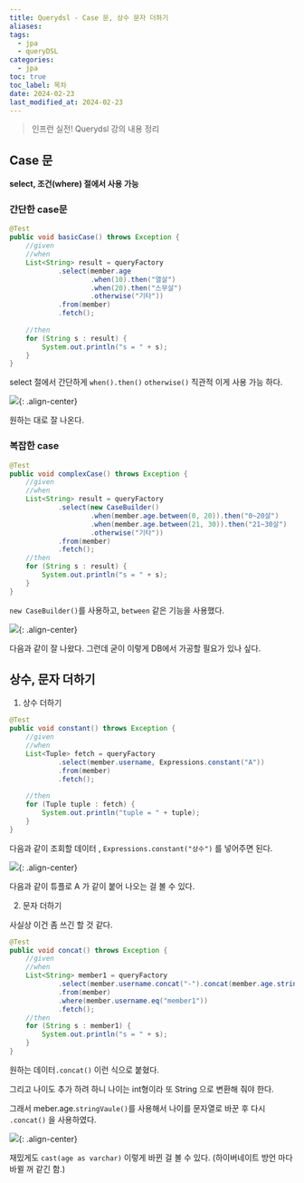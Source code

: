 ```yaml
---
title: Querydsl - Case 문, 상수 문자 더하기
aliases: 
tags:
  - jpa
  - queryDSL
categories:
  - jpa
toc: true
toc_label: 목차
date: 2024-02-23
last_modified_at: 2024-02-23
---
```

> 인프런 실전! Querydsl 강의 내용 정리

## Case 문

**select, 조건(where) 절에서 사용 가능**

### 간단한 case문

```java
@Test  
public void basicCase() throws Exception {  
    //given  
    //when    
    List<String> result = queryFactory  
            .select(member.age  
                    .when(10).then("열살")  
                    .when(20).then("스무살")  
                    .otherwise("기타"))  
            .from(member)  
            .fetch();  
  
    //then  
    for (String s : result) {  
        System.out.println("s = " + s);  
    }  
}
```

select 절에서 간단하게 `when().then()` `otherwise()` 직관적 이게 사용 가능 하다.

![](https://i.imgur.com/KZPZVse.png){: .align-center}

원하는 대로 잘 나온다.

### 복잡한 case

```java
@Test  
public void complexCase() throws Exception {  
    //given  
    //when    
    List<String> result = queryFactory  
            .select(new CaseBuilder()  
                    .when(member.age.between(0, 20)).then("0~20살")  
                    .when(member.age.between(21, 30)).then("21~30살")  
                    .otherwise("기타"))  
            .from(member)  
            .fetch();  
    //then  
    for (String s : result) {  
        System.out.println("s = " + s);  
    }  
}
```

`new CaseBuilder()`를 사용하고, `between` 같은 기능을 사용했다.

![](https://i.imgur.com/bZcbXD7.png){: .align-center}

다음과 같이 잘 나왔다. 
그런데 굳이 이렇게 DB에서 가공할 필요가 있나 싶다.


## 상수, 문자 더하기

1. 상수 더하기

```java
@Test  
public void constant() throws Exception {  
    //given  
    //when  
    List<Tuple> fetch = queryFactory  
            .select(member.username, Expressions.constant("A"))  
            .from(member)  
            .fetch();  
  
    //then  
    for (Tuple tuple : fetch) {  
        System.out.println("tuple = " + tuple);  
    }  
}
```

다음과 같이 조회할 데이터 , `Expressions.constant("상수")`  를 넣어주면 된다.

![](https://i.imgur.com/mMWifqF.png){: .align-center}

다음과 같이 튜플로 A 가 같이 붙어 나오는 걸 볼 수 있다.

2. 문자 더하기

사실상 이건 좀 쓰긴 할 것 같다.

```java
@Test  
public void concat() throws Exception {  
    //given  
    //when  
    List<String> member1 = queryFactory  
            .select(member.username.concat("-").concat(member.age.stringValue()))  
            .from(member)  
            .where(member.username.eq("member1"))  
            .fetch();  
    //then  
    for (String s : member1) {  
        System.out.println("s = " + s);  
    }  
}
```

원하는 데이터`.concat()` 이런 식으로 붙혔다.

그리고 나이도  추가 하려 하니 나이는 int형이라 또  String 으로 변환해 줘야 한다.

그래서 meber.age.`stringVaule()`를 사용해서 나이를 문자열로 바꾼 후 다시 `.concat()` 을 사용하였다.

![](https://i.imgur.com/20oGSzR.png){: .align-center}

재밌게도 `cast(age as varchar)` 이렇게 바뀐 걸 볼 수 있다. (하이버네이트 방언 마다 바뀔 꺼 같긴 함.)




